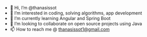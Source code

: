 - 👋 Hi, I’m @thanasissot
- 👀 I’m interested in coding, solving algorithms, app development
- 🌱 I’m currently learning Angular and Spring Boot
- 💞️ I’m looking to collaborate on open source projects using Java
- 📫 How to reach me @ thanasissot1@gmail.com

<!---
thanasissot/thanasissot is a ✨ special ✨ repository because its `README.md` (this file) appears on your GitHub profile.
You can click the Preview link to take a look at your changes.
--->
